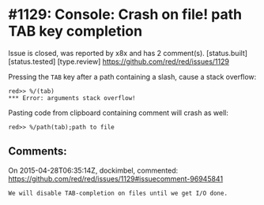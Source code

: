 
#1129: Console: Crash on file! path TAB key completion
================================================================================
Issue is closed, was reported by x8x and has 2 comment(s).
[status.built] [status.tested] [type.review]
<https://github.com/red/red/issues/1129>

Pressing the `TAB` key after a path containing a slash, cause a stack overflow:

``` rebol
red>> %/(tab)
*** Error: arguments stack overflow!
```

Pasting code from clipboard containing comment will crash as well:

``` rebol
red>> %/path(tab);path to file
```



Comments:
--------------------------------------------------------------------------------

On 2015-04-28T06:35:14Z, dockimbel, commented:
<https://github.com/red/red/issues/1129#issuecomment-96945841>

    We will disable TAB-completion on files until we get I/O done.

